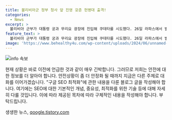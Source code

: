 ```yaml
---
title: 볼리비아군 정부 청사 앞 진영 갖춘 헌병대 출격!
categories:
  - News
excerpt: >
  볼리비아 군부가 대통령 궁과 무리요 광장에 진입해 쿠데타를 시도했다. 26일 라파스에서 발생한 이 사건은 볼리비아의 민주주의에 대한 우려를 증폭시키고 있다.
feature_text: >
  볼리비아 군부가 대통령 궁과 무리요 광장에 진입해 쿠데타를 시도했다. 26일 라파스에서 발생한 이 사건은 볼리비아의 민주주의에 대한 우려를 증폭시키고 있다.
image: 'https://www.behealthy4u.com/wp-content/uploads/2024/06/unnamed-file.png'
---
```


<p><img src="https://www.behealthy4u.com/wp-content/uploads/2024/06/unnamed-file.png" alt="info 속보" /></p>

<p>현재 상황은 바로 이전에 언급한 것과 같이 매우 긴박합니다. 그러므로 저희는 안전에 대한 정보를 더 알아야 합니다. 안전상황이 좀 더 안정화 될 때까지 지금은 다른 주제로 대화를 이어가겠습니다. "구글 SEO 최적화"에 관한 내용을 다룬 블로그 글을 작성해야 합니다. 여기에는 SEO에 대한 기본적인 개념, 중요성, 최적화를 위한 기술 등에 대해 자세히 다룰 것입니다. 이에 따라 제공된 목차에 따라 구체적인 내용을 작성해야 합니다. 부탁드립니다.</p>
생생한 뉴스, <a href="https://qoogle.tistory.com" rel="dofollow">qoogle.tistory.com</a>


